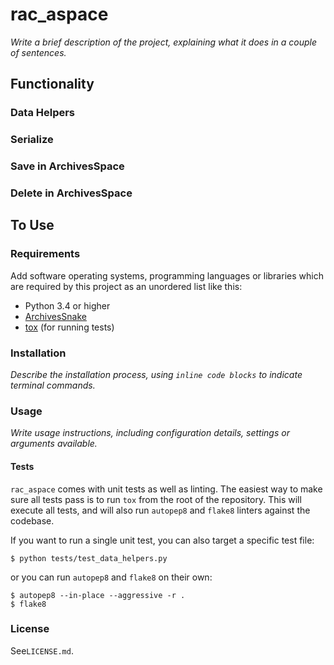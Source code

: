 # rac_aspace

*Write a brief description of the project, explaining what it does in a couple of sentences.*

## Functionality

### Data Helpers


### Serialize


### Save in ArchivesSpace


### Delete in ArchivesSpace


## To Use

### Requirements

Add software operating systems, programming languages or libraries which are required by this project as an unordered list like this:

*   Python 3.4 or higher
*   [ArchivesSnake](https://github.com/archivesspace-labs/ArchivesSnake)
*   [tox](https://tox.readthedocs.io/) (for running tests)

### Installation

*Describe the installation process, using `inline code blocks` to indicate terminal commands.*

### Usage

*Write usage instructions, including configuration details, settings or arguments available.*

#### Tests

`rac_aspace` comes with unit tests as well as linting. The easiest way to make sure all tests pass is to run `tox` from the root of the repository. This will execute all tests, and will also run `autopep8` and `flake8` linters against the codebase.

If you want to run a single unit test, you can also target a specific test file:

```
$ python tests/test_data_helpers.py
```

or you can run `autopep8` and `flake8` on their own:

```
$ autopep8 --in-place --aggressive -r .
$ flake8
```

### License

See`LICENSE.md`.
